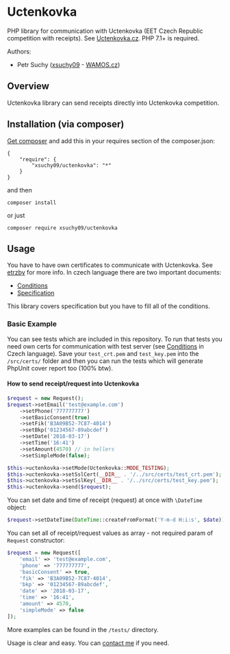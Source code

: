 # Uctenkovka

PHP library for communication with Uctenkovka (EET Czech Republic competition with receipts). See [Uctenkovka.cz](https://www.uctenkovka.cz/).
PHP 7.1+ is required.

Authors:
 - Petr Suchy ([xsuchy09](mailto:suchy@wamos.cz?subject=GitHub%20-%20Uctenkovka) - [WAMOS.cz](https://www.wamos.cz))

## Overview

Uctenkovka library can send receipts directly into Uctenkovka competition.

## Installation (via composer)

[Get composer](http://getcomposer.org/doc/00-intro.md) and add this in your requires section of the composer.json:

```
{
    "require": {
        "xsuchy09/uctenkovka": "*"
    }
}
```

and then

```
composer install
```

or just
```
composer require xsuchy09/uctenkovka
```

## Usage

You have to have own certificates to communicate with Uctenkovka. See [etrzby](https://www.etrzby.cz/) for more info. In czech language there are two important documents:
- [Conditions](http://www.etrzby.cz/assets/cs/prilohy/Uctenkovka-3rd-party-API_podrobnosti-a-podminky-napojeni.pdf)
- [Specification](http://www.etrzby.cz/assets/cs/prilohy/Uctenkovka-3rd-party-API_technicka-specifikace.PDF)

This library covers specification but you have to fill all of the conditions.  

### Basic Example

You can see tests which are included in this repository. To run that tests you need own certs for communication with test server (see [Conditions](http://www.etrzby.cz/assets/cs/prilohy/Uctenkovka-3rd-party-API_podrobnosti-a-podminky-napojeni.pdf) in Czech language). Save your `test_crt.pem` and `test_key.pem` into the `/src/certs/` folder and then you can run the tests which will generate PhpUnit cover report too (100% btw).

#### How to send receipt/request into Uctenkovka

```php
$request = new Request();
$request->setEmail('test@example.com')
	->setPhone('777777777')
	->setBasicConsent(true)
	->setFik('B3A09B52-7C87-4014')
	->setBkp('01234567-89abcdef')
	->setDate('2018-03-17')
	->setTime('16:41')
	->setAmount(4570) // in hellers
	->setSimpleMode(false);

$this->uctenkovka->setMode(Uctenkovka::MODE_TESTING);
$this->uctenkovka->setSslCert(__DIR__ . '/../src/certs/test_crt.pem');
$this->uctenkovka->setSslKey(__DIR__ . '/../src/certs/test_key.pem');
$this->uctenkovka->send($request);
```

You can set date and time of receipt (request) at once with `\DateTime` object:
```php
$request->setDateTime(DateTime::createFromFormat('Y-m-d H:i:s', $date)); // seconds are optional
```

You can set all of receipt/request values as array - not required param of `Request` constructor:
```php
$request = new Request([
    'email' => 'test@example.com',
    'phone' => '777777777',
    'basicConsent' => true,
    'fik' => 'B3A09B52-7C87-4014',
    'bkp' => '01234567-89abcdef',
    'date' => '2018-03-17',
    'time' => '16:41',
    'amount' => 4570,
    'simpleMode' => false
]);
```

More examples can be found in the `/tests/` directory.

Usage is clear and easy. You can [contact me](mailto:suchy@wamos.cz?subject=GitHub%20-%20Uctenkovka) if you need. 
